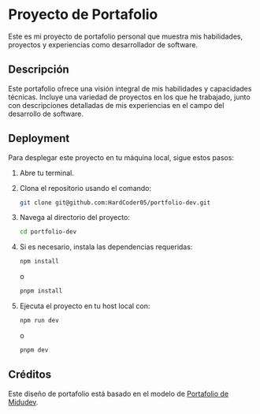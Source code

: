 # Proyecto de Portafolio

Este es mi proyecto de portafolio personal que muestra mis habilidades, proyectos y experiencias como desarrollador de software.

## Descripción

Este portafolio ofrece una visión integral de mis habilidades y capacidades técnicas. Incluye una variedad de proyectos en los que he trabajado, junto con descripciones detalladas de mis experiencias en el campo del desarrollo de software.

## Deployment

Para desplegar este proyecto en tu máquina local, sigue estos pasos:

1. Abre tu terminal.

2. Clona el repositorio usando el comando:

    ```bash
    git clone git@github.com:HardCoder05/portfolio-dev.git
    ```

3. Navega al directorio del proyecto:

    ```bash
    cd portfolio-dev
    ```

4. Si es necesario, instala las dependencias requeridas:

    ```bash
    npm install
    ```

    o

    ```bash
    pnpm install
    ```

5. Ejecuta el proyecto en tu host local con:

    ```bash
    npm run dev
    ```

    o

    ```bash
    pnpm dev
    ```


## Créditos

Este diseño de portafolio está basado en el modelo de [Portafolio de Midudev](https://github.com/midudev/porfolio.dev).